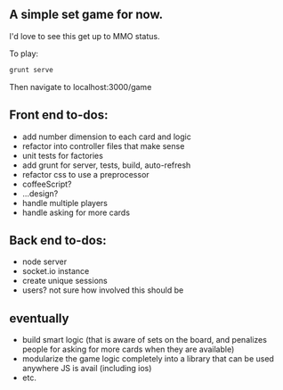 ## A simple set game for now.

I'd love to see this get up to MMO status.

To play:

```bash
grunt serve
```

Then navigate to localhost:3000/game

## Front end to-dos:

- add number dimension to each card and logic
- refactor into controller files that make sense
- unit tests for factories
- add grunt for server, tests, build, auto-refresh
- refactor css to use a preprocessor
- coffeeScript?
- ...design?
- handle multiple players
- handle asking for more cards

## Back end to-dos:

- node server
- socket.io instance
- create unique sessions
- users? not sure how involved this should be

## eventually

- build smart logic (that is aware of sets on the board, and penalizes people for asking for more cards when they are available)
- modularize the game logic completely into a library that can be used anywhere JS is avail (including ios)
- etc.
